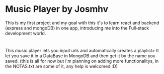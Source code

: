 # Music Player by Josmhv

This is my first project and my goal with this it's to learn react and backend (express and mongoDB) in one app, introducing me into the Full-stack development world.
#
This music player lets you input urls and automatically creates a playlist> It let you save it in a DataBase in MongoDB and then get it by the name you saved. (this is all for now but i'm planning on adding more functionalitys, in the NOTAS.txt are some of it, any help is welcomed :D)
